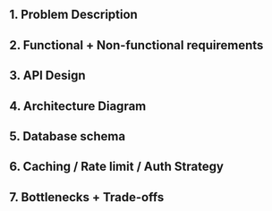 ## 1. Problem Description
## 2. Functional + Non-functional requirements
## 3. API Design
## 4. Architecture Diagram
## 5. Database schema
## 6. Caching / Rate limit / Auth Strategy
## 7. Bottlenecks + Trade-offs
